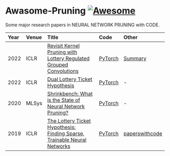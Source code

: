# Awasome-Pruning  [![Awesome](https://awesome.re/badge.svg)](https://awesome.re)

Some major research papers in NEURAL NETWORK PRUNING with CODE.

| Year   | Venue | Title | Code | Other |
|:------ |:------ |:-------|:-------|:----|
| 2022   | ICLR  | [Revisit Kernel Pruning with Lottery Regulated Grouped Convolutions](https://openreview.net/forum?id=LdEhiMG9WLO) | [PyTorch](https://github.com/choH/lottery_regulated_grouped_kernel_pruning) | [Summary](doc/LTH.md) |
| 2022   | ICLR  | [Dual Lottery Ticket Hypothesis](https://openreview.net/forum?id=fOsN52jn25l) | [PyTorch](https://github.com/yueb17/DLTH) | - |
| 2020   | MLSys  | [Shrinkbench: What is the State of Neural Network Pruning?](https://arxiv.org/abs/2003.03033) | [PyTorch](https://github.com/JJGO/shrinkbench) | - |
| 2019   | ICLR | [The Lottery Ticket Hypothesis: Finding Sparse, Trainable Neural Networks](https://openreview.net/forum?id=rJl-b3RcF7) | [PyTorch](https://github.com/facebookresearch/open_lth) | [paperswithcode](https://paperswithcode.com/paper/the-lottery-ticket-hypothesis-finding-sparse) |